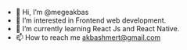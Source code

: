 - 👋 Hi, I’m @megeakbas
- 👀 I’m interested in Frontend web development.
- 🌱 I’m currently learning React Js and React Native.
- 📫 How to reach me akbashmert@gmail.com

<!---
megeakbas/megeakbas is a ✨ special ✨ repository because its `README.md` (this file) appears on your GitHub profile.
You can click the Preview link to take a look at your changes.
--->
